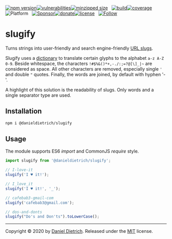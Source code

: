 [![npm version](https://img.shields.io/npm/v/@danieldietrich/slugify?logo=npm&style=flat-square)](https://www.npmjs.com/package/@danieldietrich/slugify/)[![vulnerabilities](https://img.shields.io/snyk/vulnerabilities/npm/@danieldietrich/slugify?style=flat-square)](https://snyk.io/test/npm/@danieldietrich/slugify)[![minzipped size](https://img.shields.io/bundlephobia/minzip/@danieldietrich/slugify?style=flat-square)](https://bundlephobia.com/result?p=@danieldietrich/slugify@latest)
&nbsp;
[![build](https://img.shields.io/travis/danieldietrich/slugify?logo=github&style=flat-square)](https://travis-ci.org/danieldietrich/slugify/)[![coverage](https://img.shields.io/codecov/c/github/danieldietrich/slugify?style=flat-square)](https://codecov.io/gh/danieldietrich/slugify/)
&nbsp;
![Platform](https://img.shields.io/badge/platform-Node%20v10%20+%20Browser%20%28ES6%2fES2015%29-decc47?logo=TypeScript&style=flat-square)
&nbsp;
[![Sponsor](https://img.shields.io/badge/GitHub-💖Sponsors-b5b7b9?logo=github&style=flat-square)](https://github.com/sponsors/danieldietrich)[![donate](https://img.shields.io/badge/Donate-PayPal-blue.svg?style=flat-square)](https://paypal.me/danieldietrich13)[![license](https://img.shields.io/github/license/danieldietrich/slugify?style=flat-square)](https://opensource.org/licenses/MIT/)
&nbsp;
[![Follow](https://img.shields.io/twitter/follow/danieldietrich?label=Follow&style=social)](https://twitter.com/danieldietrich/)

# slugify

Turns strings into user-friendly and search engine-friendly [URL slugs](https://en.wikipedia.org/wiki/Clean_URL#Slug).

Slugify uses a [dictionary](https://github.com/danieldietrich/slugify/wiki/Dictionary) to translate certain glyphs to the alphabet `a-z A-Z 0-9`. Beside whitespace, the characters `!#$%&()*+,-./:;=?@[\]_|~` are considered as space. All other characters are removed, especially single `'` and double `"` quotes. Finally, the words are joined, by default with hyphen '-'.

A highlight of this solution is the readability of slugs. Only words and a single separator type are used.

## Installation

```bash
npm i @danieldietrich/slugify
```

## Usage

The module supports ES6 _import_ and CommonJS _require_ style.

```ts
import slugify from '@danieldietrich/slugify';

// I-love-it
slugify('I ♥ it!');

// I_love_it
slugify('I ♥ it!', '_');

// cafebab3-gmail-com
slugify('cafebab3@gmail.com');

// dos-and-donts
slugify("Do's and Don'ts").toLowerCase();
```

---

Copyright &copy; 2020 by [Daniel Dietrich](cafebab3@gmail.com). Released under the [MIT](https://opensource.org/licenses/MIT/) license.
